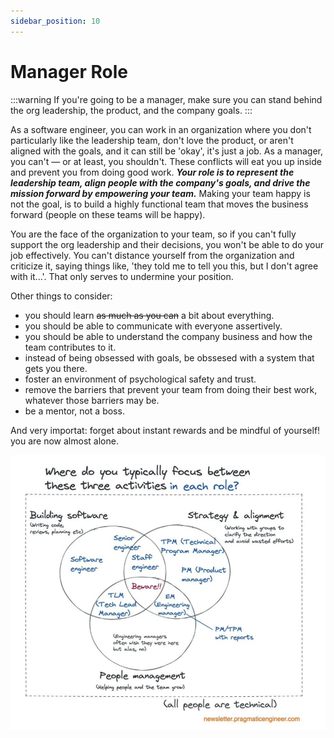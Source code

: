 ```yaml
---
sidebar_position: 10
---
```


# Manager Role

:::warning
If you're going to be a manager, make sure you can stand behind the org leadership, the product, and the company goals.
:::

As a software engineer, you can work in an organization where you don't particularly like the leadership team, don't love the product, or aren't aligned with the goals, and it can still be 'okay', it's just a job. As a manager, you can't — or at least, you shouldn't. These conflicts will eat you up inside and prevent you from doing good work. ***Your role is to represent the leadership team, align people with the company's goals, and drive the mission forward by empowering your team.*** Making your team happy is not the goal, is to build a highly functional team that moves the business forward (people on these teams will be happy).

You are the face of the organization to your team, so if you can't fully support the org leadership and their decisions, you won't be able to do your job effectively. You can't distance yourself from the organization and criticize it, saying things like, 'they told me to tell you this, but I don't agree with it...'. That only serves to undermine your position.

Other things to consider:

- you should learn ~~as much as you can~~ a bit about everything.
- you should be able to communicate with everyone assertively.
- you should be able to understand the company business and how the team contributes to it.
- instead of being obsessed with goals, be obssesed with a system that gets you there.
- foster an environment of psychological safety and trust.
- remove the barriers that prevent your team from doing their best work, whatever those barriers may be.
- be a mentor, not a boss.

And very importat: forget about instant rewards and be mindful of yourself! you are now almost alone.

![roles](img/eng_roles.png "eng roles")
